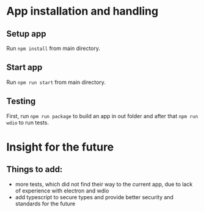 # App installation and handling

## Setup app
Run `npm install` from main directory.

## Start app
Run `npm run start` from main directory.

## Testing
First, run `npm run package` to build an app in out folder and after that `npm run wdio` to run tests.

# Insight for the future

## Things to add:
- more tests, which did not find their way to the current app, due to lack of experience with electron and wdio
- add typescript to secure types and provide better security and standards for the future

